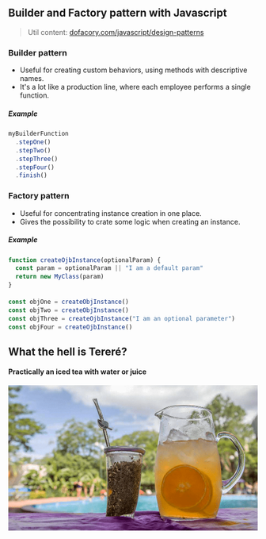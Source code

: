 ## Builder and Factory pattern with Javascript
> Util content: [dofacory.com/javascript/design-patterns](https://www.dofactory.com/javascript/design-patterns)

### Builder pattern
* Useful for creating custom behaviors, using methods with descriptive names.
* It's a lot like a production line, where each employee performs a single function.

##### Example
```js
myBuilderFunction
  .stepOne()
  .stepTwo()
  .stepThree()
  .stepFour()
  .finish()
```

### Factory pattern
* Useful for concentrating instance creation in one place.
* Gives the possibility to crate some logic when creating an instance.

##### Example
```js
function createOjbInstance(optionalParam) {
  const param = optionalParam || "I am a default param"
  return new MyClass(param)
}

const objOne = createObjInstance()
const objTwo = createObjInstance()
const objThree = createOjbInstance("I am an optional parameter")
const objFour = createOjbInstance()
```

## What the hell is Tereré?
#### Practically an iced tea with water or juice
![](.github/terere.png)
